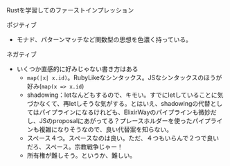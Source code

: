 Rustを学習してのファーストインプレッション

ポジティブ
- モナド、パターンマッチなど関数型の思想を色濃く持っている。


ネガティブ
- いくつか直感的に好みじゃない書き方はある
  - `map(|x| x.id)`。RubyLikeなシンタックス。JSなシンタックスのほうが好み(`map(x => x.id`)
  - shadowing：letなんどもするので、キモい。すでにletしていることに気づかなくて、再letしそうな気がする。とはいえ、shadowingの代替としてはパイプラインになるけれども、ElixirWayのパイプラインも微妙だし、JSのproposalにあがってる？プレースホルダーを使ったパイプラインも複雑になりそうなので、良い代替案を知らない。
  - スペース４つ。スペースなのは良い。ただ、４つもいらんで２つで良いだろ、スペース。宗教戦争じゃー！
  - 所有権が難しそう。というか、難しい。